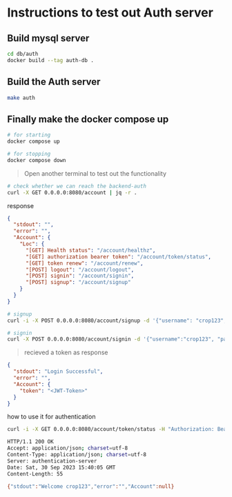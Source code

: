 # Instructions to test out Auth server

## Build mysql server
```bash
cd db/auth
docker build --tag auth-db .
```

## Build the Auth server 
```bash
make auth
```

## Finally make the docker compose up

```bash
# for starting
docker compose up

# for stopping
docker compose down
```

> Open another terminal to test out the functionality

```bash
# check whether we can reach the backend-auth
curl -X GET 0.0.0.0:8080/account | jq -r .
```
response
```json
{
  "stdout": "",
  "error": "",
  "Account": {
    "Loc": {
      "[GET] Health status": "/account/healthz",
      "[GET] authorization bearer token": "/account/token/status",
      "[GET] token renew": "/account/renew",
      "[POST] logout": "/account/logout",
      "[POST] signin": "/account/signin",
      "[POST] signup": "/account/signup"
    }
  }
}
```

```bash
# signup
curl -i -X POST 0.0.0.0:8080/account/signup -d '{"username": "crop123", "name": "Dummy Name", "email": "123@gmail.com", "password": "1111"}'

# signin
curl -X POST 0.0.0.0:8080/account/signin -d '{"username":"crop123", "password":"1111"}'

```

> recieved a token as response
```json
{
  "stdout": "Login Successful",
  "error": "",
  "Account": {
    "token": "<JWT-Token>"
  }
}
```

how to use it for authentication

```bash
curl -i -X GET 0.0.0.0:8080/account/token/status -H "Authorization: Bearer <JWT-Token>"

HTTP/1.1 200 OK
Accept: application/json; charset=utf-8
Content-Type: application/json; charset=utf-8
Server: authentication-server
Date: Sat, 30 Sep 2023 15:40:05 GMT
Content-Length: 55

{"stdout":"Welcome crop123","error":"","Account":null}
```
